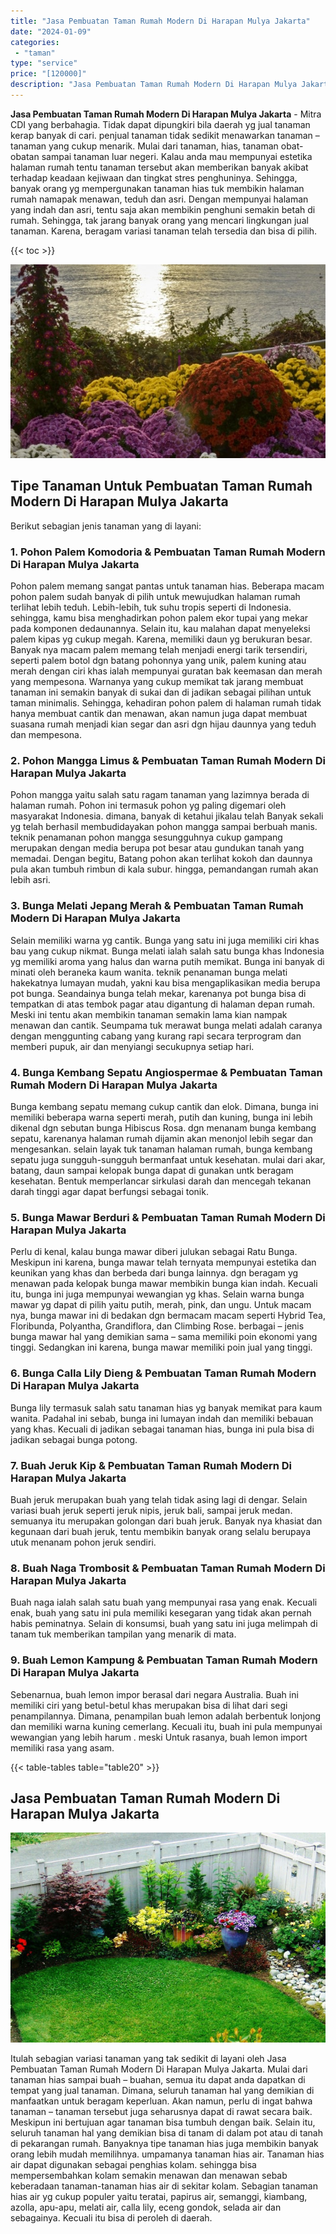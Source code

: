 ```yaml
---
title: "Jasa Pembuatan Taman Rumah Modern Di Harapan Mulya Jakarta"
date: "2024-01-09"
categories:
 - "taman"
type: "service"
price: "[120000]"
description: "Jasa Pembuatan Taman Rumah Modern Di Harapan Mulya Jakarta. Itulah sebagian variasi tanaman yang tak sedikit di layani oleh Jasa Pembuatan Taman Rumah Modern D..."
---
```


**Jasa Pembuatan Taman Rumah Modern Di Harapan Mulya Jakarta** - Mitra CDI yang berbahagia. Tidak dapat dipungkiri bila daerah yg jual tanaman kerap banyak di cari. penjual tanaman tidak sedikit menawarkan tanaman – tanaman yang cukup menarik. Mulai dari tanaman, hias, tanaman obat- obatan sampai tanaman luar negeri. Kalau anda mau mempunyai estetika halaman rumah tentu tanaman tersebut akan memberikan banyak akibat terhadap keadaan kejiwaan dan tingkat stres penghuninya. Sehingga, banyak orang yg mempergunakan tanaman hias tuk membikin halaman rumah namapak menawan, teduh dan asri. Dengan mempunyai halaman yang indah dan asri, tentu saja akan membikin penghuni semakin betah di rumah. Sehingga, tak jarang banyak orang yang mencari lingkungan jual tanaman. Karena, beragam variasi tanaman telah tersedia dan bisa di pilih.

{{< toc >}}

![Jasa Pembuatan Taman Rumah Modern Di Harapan Mulya Jakarta](/images/taman/taman650x400-17.jpg)

## Tipe Tanaman Untuk Pembuatan Taman Rumah Modern Di Harapan Mulya Jakarta

Berikut sebagian jenis tanaman yang di layani:

### 1\. Pohon Palem Komodoria & Pembuatan Taman Rumah Modern Di Harapan Mulya Jakarta

Pohon palem memang sangat pantas untuk tanaman hias. Beberapa macam pohon palem sudah banyak di pilih untuk mewujudkan halaman rumah terlihat lebih teduh. Lebih-lebih, tuk suhu tropis seperti di Indonesia. sehingga, kamu bisa menghadirkan pohon palem ekor tupai yang mekar pada komponen dedaunannya. Selain itu, kau malahan dapat menyeleksi palem kipas yg cukup megah. Karena, memiliki daun yg berukuran besar. Banyak nya macam palem memang telah menjadi energi tarik tersendiri, seperti palem botol dgn batang pohonnya yang unik, palem kuning atau merah dengan ciri khas ialah mempunyai guratan bak keemasan dan merah yang mempesona. Warnanya yang cukup memikat tak jarang membuat tanaman ini semakin banyak di sukai dan di jadikan sebagai pilihan untuk taman minimalis. Sehingga, kehadiran pohon palem di halaman rumah tidak hanya membuat cantik dan menawan, akan namun juga dapat membuat suasana rumah menjadi kian segar dan asri dgn hijau daunnya yang teduh dan mempesona.

### 2\. Pohon Mangga Limus & Pembuatan Taman Rumah Modern Di Harapan Mulya Jakarta

Pohon mangga yaitu salah satu ragam tanaman yang lazimnya berada di halaman rumah. Pohon ini termasuk pohon yg paling digemari oleh masyarakat Indonesia. dimana, banyak di ketahui jikalau telah Banyak sekali yg telah berhasil membudidayakan pohon mangga sampai berbuah manis. teknik penamanan pohon mangga sesungguhnya cukup gampang merupakan dengan media berupa pot besar atau gundukan tanah yang memadai. Dengan begitu, Batang pohon akan terlihat kokoh dan daunnya pula akan tumbuh rimbun di kala subur. hingga, pemandangan rumah akan lebih asri.

### 3\. Bunga Melati Jepang Merah & Pembuatan Taman Rumah Modern Di Harapan Mulya Jakarta

Selain memiliki warna yg cantik. Bunga yang satu ini juga memiliki ciri khas bau yang cukup nikmat. Bunga melati ialah salah satu bunga khas Indonesia yg memiliki aroma yang halus dan warna putih memikat. Bunga ini banyak di minati oleh beraneka kaum wanita. teknik penanaman bunga melati hakekatnya lumayan mudah, yakni kau bisa mengaplikasikan media berupa pot bunga. Seandainya bunga telah mekar, karenanya pot bunga bisa di tempatkan di atas tembok pagar atau digantung di halaman depan rumah. Meski ini tentu akan membikin tanaman semakin lama kian nampak menawan dan cantik. Seumpama tuk merawat bunga melati adalah caranya dengan menggunting cabang yang kurang rapi secara terprogram dan memberi pupuk, air dan menyiangi secukupnya setiap hari.

### 4\. Bunga Kembang Sepatu Angiospermae & Pembuatan Taman Rumah Modern Di Harapan Mulya Jakarta

Bunga kembang sepatu memang cukup cantik dan elok. Dimana, bunga ini memiliki beberapa warna seperti merah, putih dan kuning, bunga ini lebih dikenal dgn sebutan bunga Hibiscus Rosa. dgn menanam bunga kembang sepatu, karenanya halaman rumah dijamin akan menonjol lebih segar dan mengesankan. selain layak tuk tanaman halaman rumah, bunga kembang sepatu juga sungguh-sungguh bermanfaat untuk kesehatan. mulai dari akar, batang, daun sampai kelopak bunga dapat di gunakan untk beragam kesehatan. Bentuk memperlancar sirkulasi darah dan mencegah tekanan darah tinggi agar dapat berfungsi sebagai tonik.

### 5\. Bunga Mawar Berduri & Pembuatan Taman Rumah Modern Di Harapan Mulya Jakarta

Perlu di kenal, kalau bunga mawar diberi julukan sebagai Ratu Bunga. Meskipun ini karena, bunga mawar telah ternyata mempunyai estetika dan keunikan yang khas dan berbeda dari bunga lainnya. dgn beragam yg menawan pada kelopak bunga mawar membikin bunga kian indah. Kecuali itu, bunga ini juga mempunyai wewangian yg khas. Selain warna bunga mawar yg dapat di pilih yaitu putih, merah, pink, dan ungu. Untuk macam nya, bunga mawar ini di bedakan dgn bermacam macam seperti Hybrid Tea, Floribunda, Polyantha, Grandiflora, dan Climbing Rose. berbagai – jenis bunga mawar hal yang demikian sama – sama memiliki poin ekonomi yang tinggi. Sedangkan ini karena, bunga mawar memiliki poin jual yang tinggi.

### 6\. Bunga Calla Lily Dieng & Pembuatan Taman Rumah Modern Di Harapan Mulya Jakarta

Bunga lily termasuk salah satu tanaman hias yg banyak memikat para kaum wanita. Padahal ini sebab, bunga ini lumayan indah dan memiliki bebauan yang khas. Kecuali di jadikan sebagai tanaman hias, bunga ini pula bisa di jadikan sebagai bunga potong.

### 7\. Buah Jeruk Kip & Pembuatan Taman Rumah Modern Di Harapan Mulya Jakarta

Buah jeruk merupakan buah yang telah tidak asing lagi di dengar. Selain variasi buah jeruk seperti jeruk nipis, jeruk bali, sampai jeruk medan. semuanya itu merupakan golongan dari buah jeruk. Banyak nya khasiat dan kegunaan dari buah jeruk, tentu membikin banyak orang selalu berupaya utuk menanam pohon jeruk sendiri.

### 8\. Buah Naga Trombosit & Pembuatan Taman Rumah Modern Di Harapan Mulya Jakarta

Buah naga ialah salah satu buah yang mempunyai rasa yang enak. Kecuali enak, buah yang satu ini pula memiliki kesegaran yang tidak akan pernah habis peminatnya. Selain di konsumsi, buah yang satu ini juga melimpah di tanam tuk memberikan tampilan yang menarik di mata.

### 9\. Buah Lemon Kampung & Pembuatan Taman Rumah Modern Di Harapan Mulya Jakarta

Sebenarnua, buah lemon impor berasal dari negara Australia. Buah ini memiliki ciri yang betul-betul khas merupakan bisa di lihat dari segi penampilannya. Dimana, penampilan buah lemon adalah berbentuk lonjong dan memiliki warna kuning cemerlang. Kecuali itu, buah ini pula mempunyai wewangian yang lebih harum . meski Untuk rasanya, buah lemon import memiliki rasa yang asam.

{{< table-tables table="table20" >}}

## Jasa Pembuatan Taman Rumah Modern Di Harapan Mulya Jakarta

![Jasa Pembuatan Taman Rumah Modern Di Harapan Mulya Jakarta](/images/taman/taman-mini-rumah.jpg)

Itulah sebagian variasi tanaman yang tak sedikit di layani oleh Jasa Pembuatan Taman Rumah Modern Di Harapan Mulya Jakarta. Mulai dari tanaman hias sampai buah – buahan, semua itu dapat anda dapatkan di tempat yang jual tanaman. Dimana, seluruh tanaman hal yang demikian di manfaatkan untuk beragam keperluan. Akan namun, perlu di ingat bahwa tanaman – tanaman tersebut juga seharusnya dapat di rawat secara baik. Meskipun ini bertujuan agar tanaman bisa tumbuh dengan baik. Selain itu, seluruh tanaman hal yang demikian bisa di tanam di dalam pot atau di tanah di pekarangan rumah. Banyaknya tipe tanaman hias juga membikin banyak orang lebih mudah memilihnya. umpamanya tanaman hias air. Tanaman hias air dapat digunakan sebagai penghias kolam. sehingga bisa mempersembahkan kolam semakin menawan dan menawan sebab keberadaan tanaman-tanaman hias air di sekitar kolam. Sebagian tanaman hias air yg cukup populer yaitu teratai, papirus air, semanggi, kiambang, azolla, apu-apu, melati air, calla lily, eceng gondok, selada air dan sebagainya. Kecuali itu bisa di peroleh di daerah.
